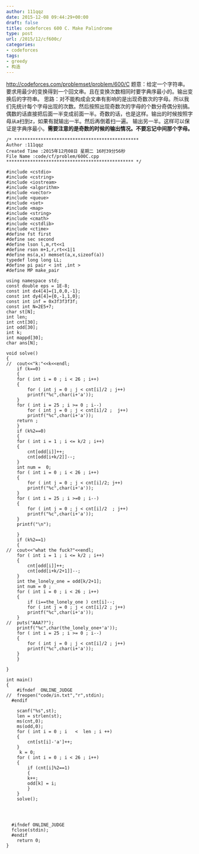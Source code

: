 ```yaml
---
author: 111qqz
date: 2015-12-08 09:44:29+00:00
draft: false
title: codeforces 600 C. Make Palindrome
type: post
url: /2015/12/cf600c/
categories:
- codeforces
tags:
- greedy
- 构造
---
```


http://codeforces.com/problemset/problem/600/C
题意：给定一个字符串。要求用最少的变换得到一个回文串。且在变换次数相同时要字典序最小的。输出变换后的字符串。
思路：对不能构成会文串有影响的是出现奇数次的字母。所以我们先统计每个字母出现的次数。然后按照出现奇数次的字母的个数分奇偶分别搞。偶数的话直接把后面一半变成前面一半。奇数的话，也是这样。输出的时候按照字母从a扫到z，如果有就输出一半。然后再倒着扫一遍。 输出另一半。这样可以保证是字典序最小。**需要注意的是奇数的时候的输出情况。不要忘记中间那个字母。**







    
    /* ***********************************************
    Author :111qqz
    Created Time :2015年12月08日 星期二 16时39分56秒
    File Name :code/cf/problem/600C.cpp
    ************************************************ */
    
    #include <cstdio>
    #include <cstring>
    #include <iostream>
    #include <algorithm>
    #include <vector>
    #include <queue>
    #include <set>
    #include <map>
    #include <string>
    #include <cmath>
    #include <cstdlib>
    #include <ctime>
    #define fst first
    #define sec second
    #define lson l,m,rt<<1
    #define rson m+1,r,rt<<1|1
    #define ms(a,x) memset(a,x,sizeof(a))
    typedef long long LL;
    #define pi pair < int ,int >
    #define MP make_pair
    
    using namespace std;
    const double eps = 1E-8;
    const int dx4[4]={1,0,0,-1};
    const int dy4[4]={0,-1,1,0};
    const int inf = 0x3f3f3f3f;
    const int N=2E5+7;
    char st[N];
    int len;
    int cnt[30];
    int odd[30];
    int k;
    int mappd[30];
    char ans[N];
    
    void solve()
    {
    //  cout<<"k:"<<k<<endl;
        if (k==0)
        {
    	for ( int i = 0 ; i < 26 ; i++)
    	{
    	    for ( int j = 0 ; j < cnt[i]/2 ; j++)
    		printf("%c",char(i+'a'));
    	}
    	for ( int i = 25 ; i >= 0 ; i--)
    	    for ( int j = 0 ; j < cnt[i]/2 ;  j++)
    		printf("%c",char(i+'a'));
    	return ;
        }
        if (k%2==0)
        {
    	for ( int i = 1 ; i <= k/2 ; i++)
    	{
    	    cnt[odd[i]]++;
    	    cnt[odd[i+k/2]]--;
    	}
    	int num =  0;
    	for ( int i = 0 ; i < 26 ; i++)
    	{
    	    for ( int j = 0 ; j < cnt[i]/2; j++)
    		printf("%c",char(i+'a'));
    	}
    	for ( int i = 25 ; i >=0 ; i--)
    	{
    	    for ( int j = 0 ; j < cnt[i]/2  ; j++)
    		printf("%c",char(i+'a'));
    	}
    	printf("\n");
    	
        }
        if (k%2==1)
        {
    //	cout<<"what the fuck?"<<endl;
    	for ( int i = 1 ; i <= k/2 ; i++)
    	{
    	    cnt[odd[i]]++;
    	    cnt[odd[i+k/2+1]]--;
    	}
    	int the_lonely_one = odd[k/2+1]; 
    	int num = 0 ;
    	for ( int i = 0 ; i < 26 ; i++)
    	{
    	    if (i==the_lonely_one ) cnt[i]--;
    	    for ( int j = 0 ; j < cnt[i]/2 ; j++)
    		printf("%c",char(i+'a'));
    	}
    //	puts("AAA??");
    	printf("%c",char(the_lonely_one+'a'));
    	for ( int i = 25 ; i >= 0 ; i--)
    	{
    	    for ( int j = 0 ; j < cnt[i]/2 ; j++)
    		printf("%c",char(i+'a'));
    	}
        }
    
    }
    
    int main()
    {
    	#ifndef  ONLINE_JUDGE 
    //	freopen("code/in.txt","r",stdin);
      #endif
    
    	scanf("%s",st);
    	len = strlen(st);
    	ms(cnt,0);
    	ms(odd,0);
    	for ( int i = 0 ; i   <  len ; i ++)
    	{
    	    cnt[st[i]-'a']++;
    	}
    	 k = 0;
    	for ( int i = 0 ; i < 26 ; i++)
    	{
    	    if (cnt[i]%2==1)
    	    {
    		k++;
    		odd[k] = i;
    	    }
    	}
    	solve();
    	
    
    
    
      #ifndef ONLINE_JUDGE  
      fclose(stdin);
      #endif
        return 0;
    }
    



